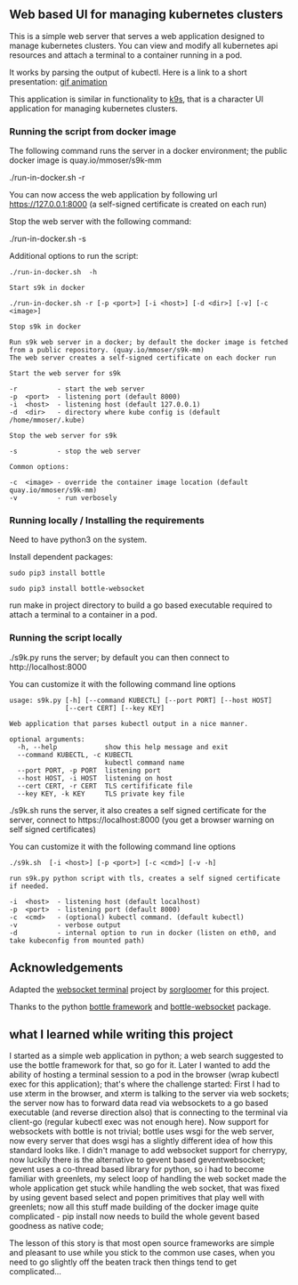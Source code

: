 

## Web based UI for managing kubernetes clusters

This is a simple web server that serves a web application designed to manage kubernetes clusters.
You can view and modify all kubernetes api resources and attach a terminal to a container running in a pod.

It works by parsing the output of kubectl.
Here is a link to a short presentation: [gif animation](https://github.com/MoserMichael/s9k/releases/download/presentation/peek-2.gif) 

This application is similar in functionality to [k9s](https://github.com/derailed/k9s), that is a character UI application for managing kubernetes clusters.

### Running the script from docker image

The following command runs the server in a docker environment; the public docker image is quay.io/mmoser/s9k-mm 

./run-in-docker.sh -r

You can now access the web application by following url https://127.0.0.1:8000 (a self-signed certificate is created on each run)

Stop the web server with the following command:

./run-in-docker.sh -s

Additional options to run the script:

```
./run-in-docker.sh  -h

Start s9k in docker

./run-in-docker.sh -r [-p <port>] [-i <host>] [-d <dir>] [-v] [-c <image>]

Stop s9k in docker

Run s9k web server in a docker; by default the docker image is fetched from a public repository. (quay.io/mmoser/s9k-mm)
The web server creates a self-signed certificate on each docker run

Start the web server for s9k

-r          - start the web server
-p  <port>  - listening port (default 8000)
-i  <host>  - listening host (default 127.0.0.1)
-d  <dir>   - directory where kube config is (default /home/mmoser/.kube)

Stop the web server for s9k

-s          - stop the web server

Common options:

-c  <image> - override the container image location (default quay.io/mmoser/s9k-mm)
-v          - run verbosely
```

### Running locally / Installing the requirements

Need to have python3 on the system.

Install dependent packages:

```
sudo pip3 install bottle

sudo pip3 install bottle-websocket
```

run make in project directory to build a go based executable required to attach a terminal to a container in a pod.

### Running the script locally

./s9k.py runs the server; by default you can then connect to http://localhost:8000

You can customize it with the following command line options
```
usage: s9k.py [-h] [--command KUBECTL] [--port PORT] [--host HOST]
              [--cert CERT] [--key KEY]

Web application that parses kubectl output in a nice manner.

optional arguments:
  -h, --help            show this help message and exit
  --command KUBECTL, -c KUBECTL
                        kubectl command name
  --port PORT, -p PORT  listening port
  --host HOST, -i HOST  listening on host
  --cert CERT, -r CERT  TLS certifificate file
  --key KEY, -k KEY     TLS private key file

```

./s9k.sh runs the server, it also creates a self signed certificate for the server, connect to https://localhost:8000 (you get a browser warning on self signed certificates)

You can customize it with the following command line options

```
./s9k.sh  [-i <host>] [-p <port>] [-c <cmd>] [-v -h]

run s9k.py python script with tls, creates a self signed certificate if needed.

-i  <host>  - listening host (default localhost)
-p  <port>  - listening port (default 8000)
-c  <cmd>   - (optional) kubectl command. (default kubectl)
-v          - verbose output
-d          - internal option to run in docker (listen on eth0, and take kubeconfig from mounted path)
```

## Acknowledgements

Adapted the [websocket terminal](https://github.com/sorgloomer/websocket_terminal) project by [sorgloomer](https://github.com/sorgloomer) for this project.

Thanks to the python [bottle framework](https://bottlepy.org/docs/dev/) and [bottle-websocket](https://pypi.org/project/bottle-websocket/) package.


## what I learned while writing this project

I started as a simple web application in python; a web search suggested to use the bottle framework for that, so go for it. Later I wanted to add the ability of hosting a terminal session to a pod in the browser (wrap kubectl exec for this application); that's where the challenge started: First I had to use xterm in the browser, and xterm is talking to the server via web sockets; the server now has to forward data read via websockets to a go based executable (and reverse direction also) that is connecting to the terminal via client-go (regular kubectl exec was not enough here). Now support for websockets with bottle is not trivial; bottle uses wsgi for the web server, now every server that does wsgi has a slightly different idea of how this standard looks like. I didn't manage to add websocket support for cherrypy, now luckily there is the alternative to gevent based geventwebsocket; gevent uses a co-thread based library for python, so i had to become familiar with greenlets, my select loop of handling the web socket made the whole application get stuck while handling the web socket, that was fixed by using gevent based select and popen primitives that play well with greenlets; now all this stuff made building of the docker image quite complicated - pip install now needs to build the whole gevent based goodness as native code;

The lesson of this story is that most open source frameworks are simple and pleasant to use while you stick to the common use cases, when you need to go slightly off the beaten track then things tend to get complicated...
